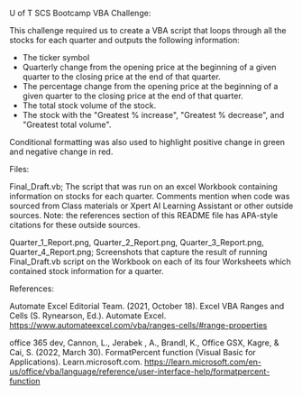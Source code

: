 U of T SCS Bootcamp VBA Challenge:

This challenge required us to create a VBA script that loops through all the stocks for each quarter and outputs the following information:

- The ticker symbol
- Quarterly change from the opening price at the beginning of a given quarter to the closing price at the end of that quarter.
- The percentage change from the opening price at the beginning of a given quarter to the closing price at the end of that quarter.
- The total stock volume of the stock.
- The stock with the "Greatest % increase", "Greatest % decrease", and "Greatest total volume".

Conditional formatting was also used to highlight positive change in green and negative change in red.

Files:

Final_Draft.vb;
The script that was run on an excel Workbook containing information on stocks for each quarter. Comments mention when code was sourced from Class materials or Xpert AI Learning Assistant or other outside sources. Note: the references section of this README file has APA-style citations for these outside sources.

Quarter_1_Report.png, Quarter_2_Report.png, Quarter_3_Report.png, Quarter_4_Report.png;
Screenshots that capture the result of running Final_Draft.vb script on the Workbook on each of its four Worksheets which contained stock information for a quarter.

References:

Automate Excel Editorial Team. (2021, October 18). Excel VBA Ranges and Cells (S. Rynearson, Ed.). Automate Excel. https://www.automateexcel.com/vba/ranges-cells/#range-properties

office 365 dev, Cannon, L., Jerabek , A., Brandl, K., Office GSX, Kagre, & Cai, S. (2022, March 30). FormatPercent function (Visual Basic for Applications). Learn.microsoft.com. https://learn.microsoft.com/en-us/office/vba/language/reference/user-interface-help/formatpercent-function
